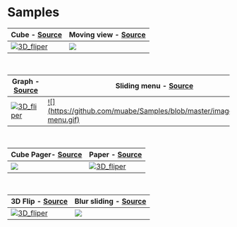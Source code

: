 # Samples

Cube - [Source](https://github.com/muabe/Samples/blob/master/propose_cube/src/com/example/test/MainActivity.java) | Moving view - [Source](https://github.com/muabe/Samples/blob/master/moving_view/src/com/markjmind/sample/propose/moving/MainActivity.java)
---|---
[![3D_fliper](https://github.com/muabe/Samples/blob/master/images/cube.gif)](https://github.com/muabe/Samples/blob/master/propose_cube/src/com/example/test/MainActivity.java) | [![](https://github.com/muabe/Samples/blob/master/images/moving_view.gif)](https://github.com/muabe/Samples/blob/master/moving_view/src/com/markjmind/sample/propose/moving/MainActivity.java)

<br>

Graph - [Source](https://github.com/muabe/Samples/blob/master/propose_graphtest/src/com/example/graphtest/MainActivity.java) | Sliding menu - [Source](https://github.com/muabe/Samples/blob/master/sldingmenu/src/com/markjmind/propose/sample/slidingmenu/MainActivity.java)
---|---
[![3D_fliper](https://github.com/muabe/Samples/blob/master/images/graph2.gif)](https://github.com/muabe/Samples/blob/master/propose_graphtest/src/com/example/graphtest/MainActivity.java) | [![](https://github.com/muabe/Samples/blob/master/images/sliding menu.gif)](https://github.com/muabe/Samples/blob/master/sldingmenu/src/com/markjmind/propose/sample/slidingmenu/MainActivity.java)

<br>

Cube Pager- [Source](https://github.com/muabe/Samples/blob/master/propose_cubePager/src/com/example/cubepager/MainActivity.java) | Paper - [Source](https://github.com/muabe/Samples/blob/master/paper/src/com/markjmind/propose/sample/paper/MainActivity.java)
---|---
[![](https://github.com/muabe/Samples/blob/master/images/pager.gif)](https://https://github.com/muabe/Samples/blob/master/propose_cubePager/src/com/example/cubepager/MainActivity.java) | [![3D_fliper](https://github.com/muabe/Samples/blob/master/images/page_flip.gif)](https://github.com/muabe/Samples/blob/master/paper/src/com/markjmind/propose/sample/paper/MainActivity.java)

<br>

3D Flip - [Source](https://github.com/muabe/Samples/blob/master/3DFlip/src/com/markjmind/propose/sample/flip/MainActivity.java) | Blur sliding - [Source](https://github.com/muabe/Samples/blob/master/SlidingDrawer/src/com/markjmind/propose/sample/slidingdrawer/MainActivity.java)
---|---
[![3D_fliper](https://github.com/muabe/Samples/blob/master/images/3D_fliper.gif)](https://github.com/muabe/Samples/blob/master/3DFlip/src/com/markjmind/propose/sample/flip/MainActivity.java) | [![](https://github.com/muabe/Samples/blob/master/images/blur_sliding.gif)](https://github.com/muabe/Samples/blob/master/SlidingDrawer/src/com/markjmind/propose/sample/slidingdrawer/MainActivity.java)

<br>





